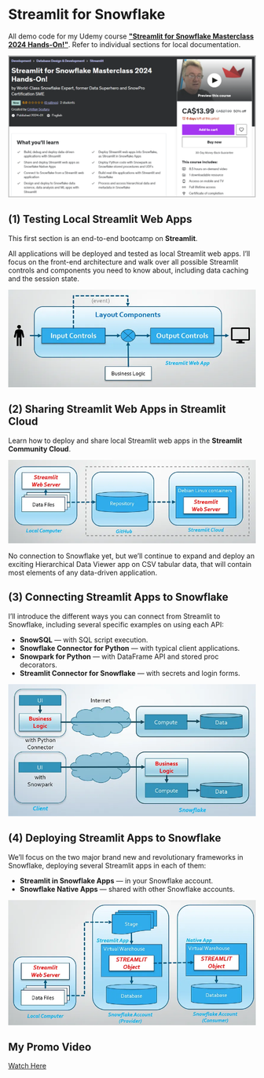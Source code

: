 # Streamlit for Snowflake

All demo code for my Udemy course [**"Streamlit for Snowflake Masterclass 2024 Hands-On!"**](https://www.udemy.com/course/streamlit-for-snowflake/?couponCode=BEST-PRICE). Refer to individual sections for local documentation.

![Udemy Course](spool/udemy-course.png)

## (1) Testing Local Streamlit Web Apps

This first section is an end-to-end bootcamp on **Streamlit**.

All applications will be deployed and tested as local Streamlit web apps. I’ll focus on the front-end architecture and walk over all possible Streamlit controls and components you need to know about, including data caching and the session state.

![Testing Local Streamlit Web Apps](spool/streamlit-1.png)

## (2) Sharing Streamlit Web Apps in Streamlit Cloud

Learn how to deploy and share local Streamlit web apps in the **Streamlit Community Cloud**.

![Sharing Streamlit Web Apps in Streamlit Cloud](spool/streamlit-2.png)

No connection to Snowflake yet, but we’ll continue to expand and deploy an exciting Hierarchical Data Viewer app on CSV tabular data, that will contain most elements of any data-driven application.

## (3) Connecting Streamlit Apps to Snowflake

I’ll introduce the different ways you can connect from Streamlit to Snowflake, including several specific examples on using each API:

* **SnowSQL** — with SQL script execution.
* **Snowflake Connector for Python** — with typical client applications.
* **Snowpark for Python** — with DataFrame API and stored proc decorators.
* **Streamlit Connector for Snowflake** — with secrets and login forms.

![Connecting Streamlit Apps to Snowflake](spool/streamlit-3.png)

## (4) Deploying Streamlit Apps to Snowflake

We’ll focus on the two major brand new and revolutionary frameworks in Snowflake, deploying several Streamlit apps in each of them:

* **Streamlit in Snowflake Apps** — in your Snowflake account.
* **Snowflake Native Apps** — shared with other Snowflake accounts.

![Deploying Streamlit Apps to Snowflake](spool/streamlit-4.png)

## My Promo Video

[Watch Here](https://www.youtube.com/watch?v=sLf70UrbIh4)
